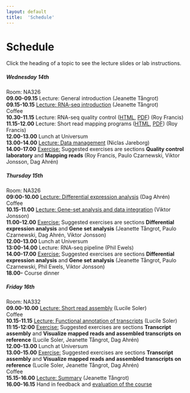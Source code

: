 ```yaml
---
layout: default
title:  'Schedule'
---
```


# Schedule

Click the heading of a topic to see the lecture slides or lab instructions.

#####  **Wednesday 14th**    
Room: NA326  
**09.00-09.15** Lecture: General introduction (Jeanette Tångrot)  
**09.15-10.15** [Lecture: RNA-seq introduction](slides/not_yet_available.pdf) (Jeanette Tångrot)  
Coffee  
**10.30-11.15** Lecture: RNA-seq quality control ([HTML](slides/rnaseq_qc.html), [PDF](slides/rnaseq_qc.pdf)) (Roy Francis)  
**11.15-12.00** Lecture: Short read mapping programs ([HTML](slides/rnaseq_mapping.html), [PDF](slides/rnaseq_mapping.pdf)) (Roy Francis)  
**12.00-13.00** Lunch at Universum  
**13.00-14.00** [Lecture: Data management](slides/not_yet_available.pdf) (Niclas Jareborg)  
**14.00-17.00** [Exercise:](labs/index) Suggested exercises are sections **Quality control laboratory** and **Mapping reads** (Roy Francis, Paulo Czarnewski, Viktor Jonsson, Dag Ahrén)  


#####  **Thursday 15th**  
Room: NA326  
**09:00-10.00** [Lecture: Differential expression analysis](slides/not_yet_available.pdf) (Dag Ahrén)  
Coffee  
**10.15-11.00** [Lecture: Gene-set analysis and data integration](slides/not_yet_available.pdf) (Viktor Jonsson)   
**11.00-12.00** [Exercise:](labs/index) Suggested exercises are sections **Differential expression analysis** and **Gene set analysis** (Jeanette Tångrot, Paulo Czarnewski, Dag Ahrén, Viktor Jonsson)  
**12.00-13.00** Lunch at Universum  
**13:00-14.00** Lecture: RNA-seq pipeline (Phil Ewels)   
**14.00-17.00** [Exercise:](labs/index) Suggested exercises are sections **Differential expression analysis** and **Gene set analysis** (Jeanette Tångrot, Paulo Czarnewski, Phil Ewels, Viktor Jonsson)  
**18.00-** Course dinner  


#####  **Friday 16th**  
Room: NA332  
**09.00-10.00** [Lecture: Short read assembly](slides/) (Lucile Soler)  
Coffee  
**10.15-11.15** [Lecture: Functional annotation of transcripts](slides/not_yet_available.pdf) (Lucile Soler)  
**11:15-12:00** [Exercise:](labs/index) Suggested exercises are sections **Transcript assembly** and **Visualize mapped reads and assembled transcripts on reference** (Lucile Soler, Jeanette Tångrot, Dag Ahrén)  
**12.00-13.00** Lunch at Universum  
**13.00-15.00** [Exercise:](labs/index) Suggested exercises are sections **Transcript assembly** and **Visualize mapped reads and assembled transcripts on reference** (Lucile Soler, Jeanette Tångrot, Dag Ahrén)  
Coffee  
**15.15-16.00** [Lecture: Summary](slides/not_yet_available.pdf) (Jeanette Tångrot)  
**16.00-16.15** Hand in feedback and [evaluation of the course](evaluation)  
